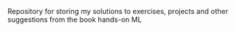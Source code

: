 Repository for storing my solutions to exercises, projects and other suggestions from the book hands-on ML
